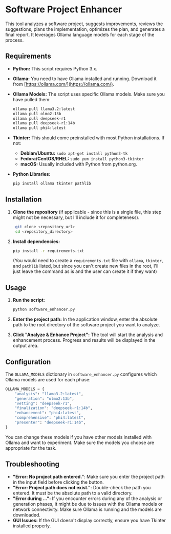 # Software Project Enhancer

This tool analyzes a software project, suggests improvements, reviews the
suggestions, plans the implementation, optimizes the plan, and generates a final
report. It leverages Ollama language models for each stage of the process.

## Requirements

- **Python:** This script requires Python 3.x.
- **Ollama:** You need to have Ollama installed and running. Download it from
  [https://ollama.com/](https://ollama.com/).
- **Ollama Models:** The script uses specific Ollama models. Make sure you have
  pulled them:

  ```bash
  ollama pull llama3.2:latest
  ollama pull olmo2:13b
  ollama pull deepseek-r1
  ollama pull deepseek-r1:14b
  ollama pull phi4:latest
  ```

- **Tkinter:** This should come preinstalled with most Python installations. If
  not:
  - **Debian/Ubuntu:** `sudo apt-get install python3-tk`
  - **Fedora/CentOS/RHEL:** `sudo yum install python3-tkinter`
  - **macOS:** Usually included with Python from python.org.
- **Python Libraries:**

  ```bash
  pip install ollama tkinter pathlib
  ```

## Installation

1. **Clone the repository** (if applicable - since this is a single file, this
   step might not be necessary, but I'll include it for completeness).

   ```bash
    git clone <repository_url>
    cd <repository_directory>
   ```

2. **Install dependencies:**

   ```bash
   pip install -r requirements.txt
   ```

   (You would need to create a `requirements.txt` file with `ollama`, `tkinter`,
   and `pathlib` listed, but since you can't create new files in the root, I'll
   just leave the command as is and the user can create it if they want)

## Usage

1. **Run the script:**

   ```bash
   python software_enhancer.py
   ```

2. **Enter the project path:** In the application window, enter the absolute
   path to the root directory of the software project you want to analyze.
3. **Click "Analyze & Enhance Project":** The tool will start the analysis and
   enhancement process. Progress and results will be displayed in the output
   area.

## Configuration

The `OLLAMA_MODELS` dictionary in `software_enhancer.py` configures which Ollama
models are used for each phase:

```python
OLLAMA_MODELS = {
    "analysis": "llama3.2:latest",
    "generation": "olmo2:13b",
    "vetting": "deepseek-r1",
    "finalization": "deepseek-r1:14b",
    "enhancement": "phi4:latest",
    "comprehensive": "phi4:latest",
    "presenter": "deepseek-r1:14b",
}
```

You can change these models if you have other models installed with Ollama and
want to experiment. Make sure the models you choose are appropriate for the
task.

## Troubleshooting

- **"Error: No project path entered."**: Make sure you enter the project path in
  the input field before clicking the button.
- **"Error: Project path does not exist."**: Double-check the path you entered.
  It must be the absolute path to a valid directory.
- **"Error during ...":** If you encounter errors during any of the analysis or
  generation phases, it might be due to issues with the Ollama models or network
  connectivity. Make sure Ollama is running and the models are downloaded.
- **GUI Issues:** If the GUI doesn't display correctly, ensure you have Tkinter
  installed properly.
